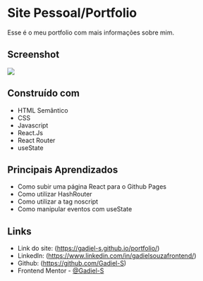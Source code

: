 # Site Pessoal/Portfolio

Esse é o meu portfolio com mais informações sobre mim. 

## Screenshot

![](./images/portfolio.png)

## Construído com

- HTML Semântico
- CSS
- Javascript
- React.Js
- React Router
- useState

## Principais Aprendizados

- Como subir uma página React para o Github Pages
- Como utilizar HashRouter
- Como utilizar a tag noscript
- Como manipular eventos com useState

## Links

- Link do site: (https://gadiel-s.github.io/portfolio/)
- LinkedIn: (https://www.linkedin.com/in/gadielsouzafrontend/)
- Github: (https://github.com/Gadiel-S)
- Frontend Mentor - [@Gadiel-S](https://www.frontendmentor.io/profile/Gadiel-S)
